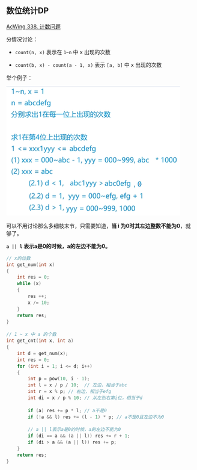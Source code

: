 ## 数位统计DP

[AcWing 338. 计数问题](https://www.acwing.com/problem/content/340/)

分情况讨论：

+ `count(n, x)` 表示在 `1~n` 中 x 出现的次数

+ `count(b, x) - count(a - 1, x)` 表示 `[a, b]` 中 x 出现的次数

举个例子：

![image-20210414154741322](assets/image-20210414154741322.png)

可以不用讨论那么多细枝末节，只需要知道，**当 i 为0时其左边整数不能为0**，就够了。

**`a || l` 表示a是0的时候，a的左边不能为0。**

```c++
// x的位数
int get_num(int x)
{
    int res = 0;
    while (x)
    {
        res ++;
        x /= 10;
    }
    return res;
}

// 1 ~ x 中 a 的个数
int get_cnt(int x, int a)
{
    int d = get_num(x);
    int res = 0;
    for (int i = 1; i <= d; i++)
    {
        int p = pow(10, i - 1);
        int l = x / p / 10;  // 左边，相当于abc
        int r = x % p; // 右边，相当于efg
        int di = x / p % 10; // 从左到右第i位，相当于d
		
        if (a) res += p * l; // a不是0
        if (!a && l) res += (l - 1) * p; // a不是0且左边不为0

        // a || l表示a是0的时候，a的左边不能为0
        if (di == a && (a || l)) res += r + 1;
        if (di > a && (a || l)) res += p;
    }
    return res;
}
```

